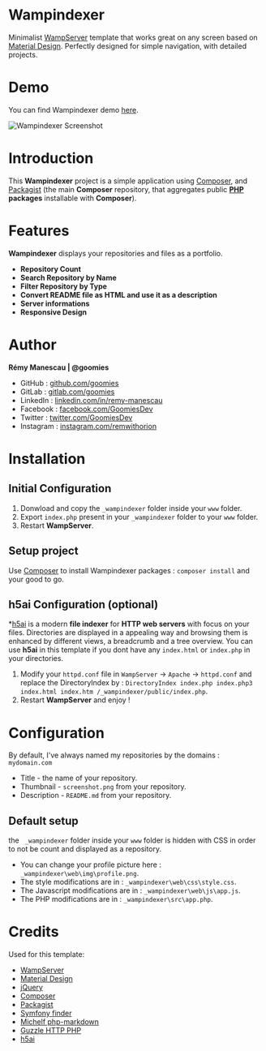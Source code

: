 # Wampindexer
Minimalist [WampServer](http://www.wampserver.com) template that works great on any screen based on [Material Design](https://material.io/design). Perfectly designed for simple navigation, with detailed projects.

# Demo
You can find Wampindexer demo [here](https://goomies.fr/wampindexer).

![Wampindexer Screenshot](https://goomies.fr/wampindexer/screenshot.png)

# Introduction
This **Wampindexer** project is a simple application using [Composer](https://getcomposer.org), and [Packagist](https://packagist.org) (the main **Composer** repository, that aggregates public **[PHP](https://www.php.net) packages** installable with **Composer**).

# Features
**Wampindexer** displays your repositories and files as a portfolio.

- **Repository Count**
- **Search Repository by Name**
- **Filter Repository by Type**
- **Convert README file as HTML and use it as a description**
- **Server informations**
- **Responsive Design**

# Author
**Rémy Manescau | @goomies**

- GitHub : [github.com/goomies](https://github.com/goomies)
- GitLab : [gitlab.com/goomies](https://gitlab.com/goomies)
- LinkedIn : [linkedin.com/in/remy-manescau](https://www.linkedin.com/in/remy-manescau)
- Facebook : [facebook.com/GoomiesDev](https://www.facebook.com/GoomiesDev)
- Twitter : [twitter.com/GoomiesDev](https://twitter.com/GoomiesDev)
- Instagram : [instagram.com/remwithorion](https://www.instagram.com/remwithorion) 


# Installation
## Initial Configuration
1. Donwload and copy the `_wampindexer` folder inside your `www` folder.
2. Export `index.php` present in your `_wampindexer` folder to your `www` folder.
3. Restart **WampServer**.

## Setup project
Use [Composer](https://getcomposer.org/) to install Wampindexer packages : `composer install` and your good to go.

## h5ai Configuration (optional)
*[h5ai](https://larsjung.de/h5ai/) is a modern **file indexer** for **HTTP web servers** with focus on your files. Directories are displayed in a appealing way and browsing them is enhanced by different views, a breadcrumb and a tree overview. You can use **h5ai** in this template if you dont have any `index.html` or `index.php` in your directories.

1. Modify your `httpd.conf` file in `WampServer` -> `Apache` -> `httpd.conf` and replace the DirectoryIndex by : `DirectoryIndex index.php index.php3 index.html index.htm /_wampindexer/public/index.php`.
2. Restart **WampServer** and enjoy !

# Configuration
By default, I've always named my repositories by the domains : `mydomain.com`

* Title - the name of your repository.
* Thumbnail - `screenshot.png` from your repository.
* Description - `README.md` from your repository.

## Default setup
the ` _wampindexer` folder inside your `www` folder is hidden with CSS in order to not be count and displayed as a repository.
- You can change your profile picture here : `_wampindexer\web\img\profile.png`.
- The style modifications are in : `_wampindexer\web\css\style.css`.
- The Javascript modifications are in : `_wampindexer\web\js\app.js`.
- The PHP modifications are in : `_wampindexer\src\app.php`.


# Credits
Used for this template:

* [WampServer](http://www.wampserver.com/)
* [Material Design](https://material.io/design/)
* [jQuery](https://jquery.com/)
* [Composer](https://getcomposer.org/)
* [Packagist](https://packagist.org/)
* [Symfony finder](https://packagist.org/packages/symfony/finder)
* [Michelf php-markdown](https://packagist.org/packages/michelf/php-markdown)
* [Guzzle HTTP PHP](https://packagist.org/packages/guzzlehttp/guzzle)
* [h5ai](https://larsjung.de/h5ai/)